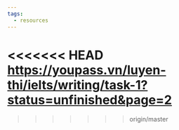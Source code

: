 ```yaml
---
tags:
  - resources
---
```

<<<<<<< HEAD
https://youpass.vn/luyen-thi/ielts/writing/task-1?status=unfinished&page=2
=======
>>>>>>> origin/master
